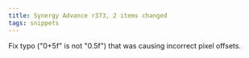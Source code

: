 ```yaml
---
title: Synergy Advance r373, 2 items changed
tags: snippets
---
```


Fix typo ("0+5f" is not "0.5f") that was causing incorrect pixel offsets.
